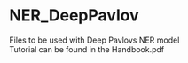 # NER_DeepPavlov
Files to be used with Deep Pavlovs NER model   
Tutorial can be found in the Handbook.pdf
